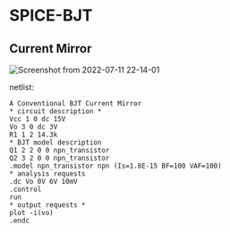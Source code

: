 # SPICE-BJT
## Current Mirror

![Screenshot from 2022-07-11 22-14-01](https://user-images.githubusercontent.com/68816726/178284813-dd7392ba-9e6c-4e33-947a-564474232565.png)

netlist:
```
A Conventional BJT Current Mirror
* circuit description *
Vcc 1 0 dc 15V
Vo 3 0 dc 3V
R1 1 2 14.3k
* BJT model description
Q1 2 2 0 0 npn_transistor
Q2 3 2 0 0 npn_transistor
.model npn_transistor npn (Is=1.8E-15 BF=100 VAF=100)
* analysis requests
.dc Vo 0V 6V 10mV
.control
run
* output requests *
plot -i(vo)
.endc
```
